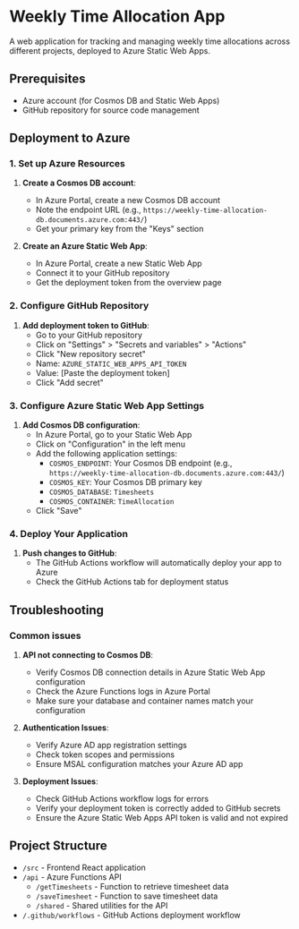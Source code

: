 # Weekly Time Allocation App

A web application for tracking and managing weekly time allocations across different projects, deployed to Azure Static Web Apps.

## Prerequisites

- Azure account (for Cosmos DB and Static Web Apps)
- GitHub repository for source code management

## Deployment to Azure

### 1. Set up Azure Resources

1. **Create a Cosmos DB account**:
   - In Azure Portal, create a new Cosmos DB account
   - Note the endpoint URL (e.g., `https://weekly-time-allocation-db.documents.azure.com:443/`)
   - Get your primary key from the "Keys" section

2. **Create an Azure Static Web App**:
   - In Azure Portal, create a new Static Web App
   - Connect it to your GitHub repository
   - Get the deployment token from the overview page

### 2. Configure GitHub Repository

1. **Add deployment token to GitHub**:
   - Go to your GitHub repository
   - Click on "Settings" > "Secrets and variables" > "Actions"
   - Click "New repository secret"
   - Name: `AZURE_STATIC_WEB_APPS_API_TOKEN`
   - Value: [Paste the deployment token]
   - Click "Add secret"

### 3. Configure Azure Static Web App Settings

1. **Add Cosmos DB configuration**:
   - In Azure Portal, go to your Static Web App
   - Click on "Configuration" in the left menu
   - Add the following application settings:
     - `COSMOS_ENDPOINT`: Your Cosmos DB endpoint (e.g., `https://weekly-time-allocation-db.documents.azure.com:443/`)
     - `COSMOS_KEY`: Your Cosmos DB primary key
     - `COSMOS_DATABASE`: `Timesheets`
     - `COSMOS_CONTAINER`: `TimeAllocation`
   - Click "Save"

### 4. Deploy Your Application

1. **Push changes to GitHub**:
   - The GitHub Actions workflow will automatically deploy your app to Azure
   - Check the GitHub Actions tab for deployment status

## Troubleshooting

### Common issues

1. **API not connecting to Cosmos DB**:
   - Verify Cosmos DB connection details in Azure Static Web App configuration
   - Check the Azure Functions logs in Azure Portal
   - Make sure your database and container names match your configuration

2. **Authentication Issues**:
   - Verify Azure AD app registration settings
   - Check token scopes and permissions
   - Ensure MSAL configuration matches your Azure AD app

3. **Deployment Issues**:
   - Check GitHub Actions workflow logs for errors
   - Verify your deployment token is correctly added to GitHub secrets
   - Ensure the Azure Static Web Apps API token is valid and not expired

## Project Structure

- `/src` - Frontend React application
- `/api` - Azure Functions API
  - `/getTimesheets` - Function to retrieve timesheet data
  - `/saveTimesheet` - Function to save timesheet data
  - `/shared` - Shared utilities for the API
- `/.github/workflows` - GitHub Actions deployment workflow 